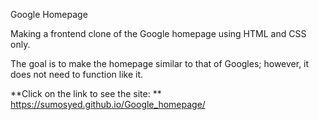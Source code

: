Google Homepage

Making a frontend clone of the Google homepage using HTML and CSS only.

The goal is to make the homepage similar to that of Googles; however, it does not need to function like it.

**Click on the link to see the site: **
https://sumosyed.github.io/Google_homepage/

